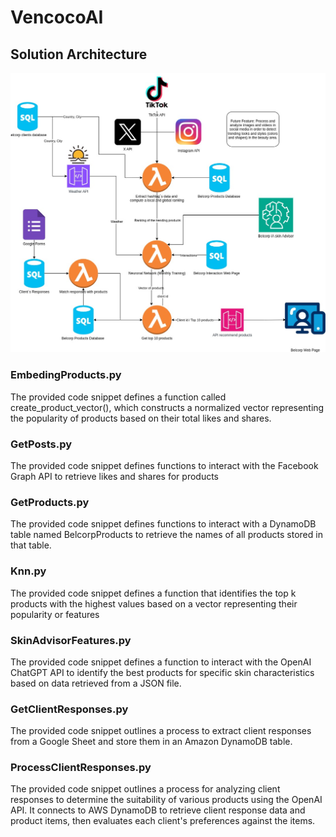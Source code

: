 # VencocoAI

## Solution Architecture
<img src="hackaton_belcorp.jpg">

### EmbedingProducts.py

The provided code snippet defines a function called create_product_vector(), which constructs a normalized vector representing the popularity of products based on their total likes and shares.

### GetPosts.py


The provided code snippet defines functions to interact with the Facebook Graph API to retrieve likes and shares for products

### GetProducts.py

The provided code snippet defines functions to interact with a DynamoDB table named BelcorpProducts to retrieve the names of all products stored in that table.

### Knn.py

The provided code snippet defines a function that identifies the top
k products with the highest values based on a vector representing their popularity or features

### SkinAdvisorFeatures.py

The provided code snippet defines a function to interact with the OpenAI ChatGPT API to identify the best products for specific skin characteristics based on data retrieved from a JSON file.

### GetClientResponses.py

The provided code snippet outlines a process to extract client responses from a Google Sheet and store them in an Amazon DynamoDB table.


### ProcessClientResponses.py


The provided code snippet outlines a process for analyzing client responses to determine the suitability of various products using the OpenAI API. It connects to AWS DynamoDB to retrieve client response data and product items, then evaluates each client's preferences against the items.